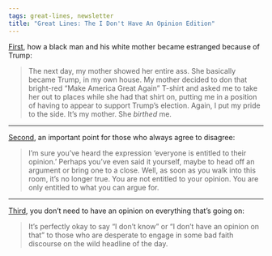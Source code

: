 ```yaml
---
tags: great-lines, newsletter
title: "Great Lines: The I Don't Have An Opinion Edition"
---
```



[First](https://verysmartbrothas.theroot.com/how-trump-ruined-my-relationship-with-my-white-mother-1797935049), how a black man and his white mother became estranged because of Trump:

> The next day, my mother showed her entire ass. She basically became Trump, in my own house. My mother decided to don that bright-red “Make America Great Again” T-shirt and asked me to take her out to places while she had that shirt on, putting me in a position of having to appear to support Trump’s election. Again, I put my pride to the side. It’s my mother. She _birthed_ me.

* * *
[Second](https://theconversation.com/no-youre-not-entitled-to-your-opinion-9978), an important point for those who always agree to disagree:

> I’m sure you’ve heard the expression ‘everyone is entitled to their opinion.’ Perhaps you’ve even said it yourself, maybe to head off an argument or bring one to a close. Well, as soon as you walk into this room, it’s no longer true. You are not entitled to your opinion. You are only entitled to what you can argue for.

***
[Third](https://www.manrepeller.com/2019/04/art-of-not-having-opinions.html), you don’t need to have an opinion on everything that’s going on:

> It’s perfectly okay to say “I don’t know” or “I don’t have an opinion on that” to those who are desperate to engage in some bad faith discourse on the wild headline of the day.